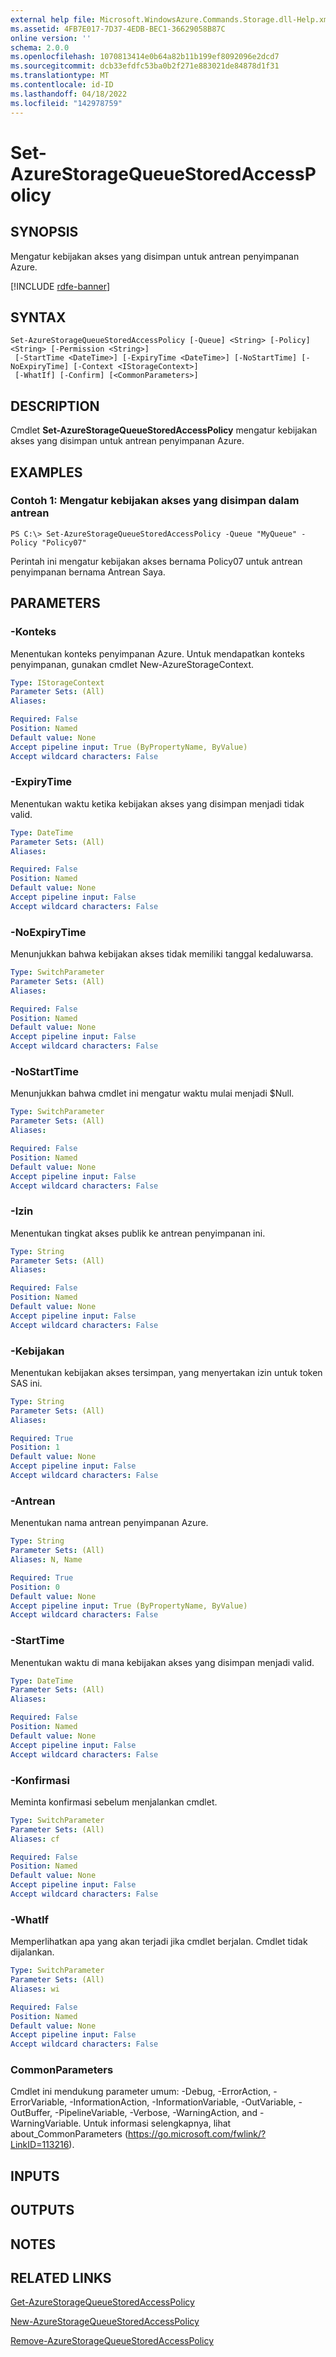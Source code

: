 ```yaml
---
external help file: Microsoft.WindowsAzure.Commands.Storage.dll-Help.xml
ms.assetid: 4FB7E017-7D37-4EDB-BEC1-36629058B87C
online version: ''
schema: 2.0.0
ms.openlocfilehash: 1070813414e0b64a82b11b199ef8092096e2dcd7
ms.sourcegitcommit: dcb33efdfc53ba0b2f271e883021de84878d1f31
ms.translationtype: MT
ms.contentlocale: id-ID
ms.lasthandoff: 04/18/2022
ms.locfileid: "142978759"
---
```

# Set-AzureStorageQueueStoredAccessPolicy

## SYNOPSIS
Mengatur kebijakan akses yang disimpan untuk antrean penyimpanan Azure.

[!INCLUDE [rdfe-banner](../../includes/rdfe-banner.md)]

## SYNTAX

```
Set-AzureStorageQueueStoredAccessPolicy [-Queue] <String> [-Policy] <String> [-Permission <String>]
 [-StartTime <DateTime>] [-ExpiryTime <DateTime>] [-NoStartTime] [-NoExpiryTime] [-Context <IStorageContext>]
 [-WhatIf] [-Confirm] [<CommonParameters>]
```

## DESCRIPTION
Cmdlet **Set-AzureStorageQueueStoredAccessPolicy** mengatur kebijakan akses yang disimpan untuk antrean penyimpanan Azure.

## EXAMPLES

### Contoh 1: Mengatur kebijakan akses yang disimpan dalam antrean
```
PS C:\> Set-AzureStorageQueueStoredAccessPolicy -Queue "MyQueue" -Policy "Policy07"
```

Perintah ini mengatur kebijakan akses bernama Policy07 untuk antrean penyimpanan bernama Antrean Saya.

## PARAMETERS

### -Konteks
Menentukan konteks penyimpanan Azure.
Untuk mendapatkan konteks penyimpanan, gunakan cmdlet New-AzureStorageContext.

```yaml
Type: IStorageContext
Parameter Sets: (All)
Aliases: 

Required: False
Position: Named
Default value: None
Accept pipeline input: True (ByPropertyName, ByValue)
Accept wildcard characters: False
```

### -ExpiryTime
Menentukan waktu ketika kebijakan akses yang disimpan menjadi tidak valid.

```yaml
Type: DateTime
Parameter Sets: (All)
Aliases: 

Required: False
Position: Named
Default value: None
Accept pipeline input: False
Accept wildcard characters: False
```

### -NoExpiryTime
Menunjukkan bahwa kebijakan akses tidak memiliki tanggal kedaluwarsa.

```yaml
Type: SwitchParameter
Parameter Sets: (All)
Aliases: 

Required: False
Position: Named
Default value: None
Accept pipeline input: False
Accept wildcard characters: False
```

### -NoStartTime
Menunjukkan bahwa cmdlet ini mengatur waktu mulai menjadi $Null.

```yaml
Type: SwitchParameter
Parameter Sets: (All)
Aliases: 

Required: False
Position: Named
Default value: None
Accept pipeline input: False
Accept wildcard characters: False
```

### -Izin
Menentukan tingkat akses publik ke antrean penyimpanan ini.

```yaml
Type: String
Parameter Sets: (All)
Aliases: 

Required: False
Position: Named
Default value: None
Accept pipeline input: False
Accept wildcard characters: False
```

### -Kebijakan
Menentukan kebijakan akses tersimpan, yang menyertakan izin untuk token SAS ini.

```yaml
Type: String
Parameter Sets: (All)
Aliases: 

Required: True
Position: 1
Default value: None
Accept pipeline input: False
Accept wildcard characters: False
```

### -Antrean
Menentukan nama antrean penyimpanan Azure.

```yaml
Type: String
Parameter Sets: (All)
Aliases: N, Name

Required: True
Position: 0
Default value: None
Accept pipeline input: True (ByPropertyName, ByValue)
Accept wildcard characters: False
```

### -StartTime
Menentukan waktu di mana kebijakan akses yang disimpan menjadi valid.

```yaml
Type: DateTime
Parameter Sets: (All)
Aliases: 

Required: False
Position: Named
Default value: None
Accept pipeline input: False
Accept wildcard characters: False
```

### -Konfirmasi
Meminta konfirmasi sebelum menjalankan cmdlet.

```yaml
Type: SwitchParameter
Parameter Sets: (All)
Aliases: cf

Required: False
Position: Named
Default value: None
Accept pipeline input: False
Accept wildcard characters: False
```

### -WhatIf
Memperlihatkan apa yang akan terjadi jika cmdlet berjalan. Cmdlet tidak dijalankan.

```yaml
Type: SwitchParameter
Parameter Sets: (All)
Aliases: wi

Required: False
Position: Named
Default value: None
Accept pipeline input: False
Accept wildcard characters: False
```

### CommonParameters
Cmdlet ini mendukung parameter umum: -Debug, -ErrorAction, -ErrorVariable, -InformationAction, -InformationVariable, -OutVariable, -OutBuffer, -PipelineVariable, -Verbose, -WarningAction, and -WarningVariable. Untuk informasi selengkapnya, lihat about_CommonParameters (https://go.microsoft.com/fwlink/?LinkID=113216).

## INPUTS

## OUTPUTS

## NOTES

## RELATED LINKS

[Get-AzureStorageQueueStoredAccessPolicy](./Get-AzureStorageQueueStoredAccessPolicy.md)

[New-AzureStorageQueueStoredAccessPolicy](./New-AzureStorageQueueStoredAccessPolicy.md)

[Remove-AzureStorageQueueStoredAccessPolicy](./Remove-AzureStorageQueueStoredAccessPolicy.md)
